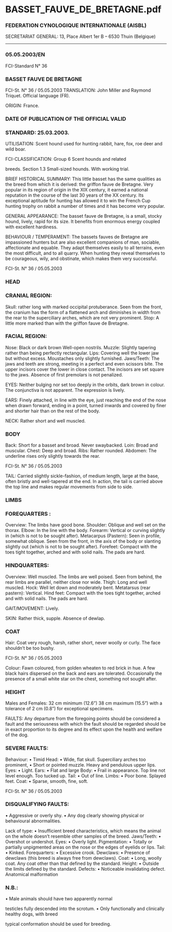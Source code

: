 # BASSET_FAUVE_DE_BRETAGNE.pdf


### FEDERATION CYNOLOGIQUE INTERNATIONALE (AISBL)


SECRETARIAT GENERAL: 13, Place Albert 1er  B – 6530 Thuin (Belgique)
______________________________________________________________________________

### 05.05.2003/EN



FCI-Standard N° 36

### BASSET FAUVE DE BRETAGNE




FCI-St. N° 36 / 05.05.2003
TRANSLATION: John Miller and Raymond Triquet.  Official
language (FR).

ORIGIN: France.

### DATE OF PUBLICATION OF THE OFFICIAL VALID



### STANDARD: 25.03.2003.



UTILISATION: Scent hound used for hunting rabbit, hare, fox,
roe deer and wild boar.

FCI-CLASSIFICATION: Group   6   Scent hounds and related

breeds.
Section 1.3 Small-sized hounds.
With working trial.

BRIEF HISTORICAL SUMMARY: This little basset has the
same qualities as the breed from which it is derived: the griffon
fauve de Bretagne. Very popular in its region of origin in the XIX
century, it earned a national reputation in the course of the last 30
years of the XX century.
Its exceptional aptitude for hunting has allowed it to win the
French Cup hunting trophy on rabbit a number of times and it has
become very popular.

GENERAL APPEARANCE: The basset fauve de Bretagne, is a
small, stocky hound, lively, rapid for its size. It benefits from
enormous energy coupled with excellent hardiness.

BEHAVIOUR / TEMPERAMENT: The bassets fauves de
Bretagne are impassioned hunters but are also excellent
companions of man, sociable, affectionate and equable. They
adapt themselves easily to all terrains, even the most difficult, and
to all quarry. When hunting they reveal themselves to be
courageous, wily, and obstinate, which makes them very
successful.




FCI-St. N° 36 / 05.05.2003

### HEAD



### CRANIAL REGION:


Skull: rather long with marked occipital protuberance. Seen from
the front, the cranium has the form of a flattened arch and
diminishes in width from the rear to the superciliary arches,
which are not very prominent.
Stop: A little more marked than with the griffon fauve de
Bretagne.

### FACIAL REGION:


Nose: Black or dark brown Well-open nostrils.
Muzzle: Slightly tapering rather than being perfectly rectangular.
Lips: Covering well the lower jaw but without excess.
Moustaches only slightly furnished.
Jaws/Teeth: The jaws and teeth are strong, meeting in a perfect
and even scissors bite. The upper incisors cover the lower in close
contact. The incisors are set square to the jaws.  Absence of first
premolars is not penalized.

EYES: Neither bulging nor set too deeply in the orbits, dark
brown in colour. The conjunctiva is not apparent. The expression
is lively.

EARS: Finely attached, in line with the eye, just reaching the end
of the nose when drawn forward, ending in a point, turned
inwards and covered by finer and shorter hair than on the rest of
the body.

NECK: Rather short and well muscled.

### BODY


Back: Short for a basset and broad. Never swaybacked.
Loin: Broad and muscular.
Chest: Deep and broad.
Ribs: Rather rounded.
Abdomen: The underline rises only slightly towards the rear.


FCI-St. N° 36 / 05.05.2003

TAIL: Carried slightly sickle-fashion, of medium length, large at
the base, often bristly and well-tapered at the end. In action, the
tail is carried above the top line and makes regular movements
from side to side.

### LIMBS



### FOREQUARTERS :


Overview:  The limbs have good bone.
Shoulder: Oblique and well set on the thorax.
Elbow: In the line with the body.
Forearm: Vertical or curving slightly in (which is not to be sought
after).
Metacarpus (Pastern): Seen in profile, somewhat oblique. Seen
from the front, in the axis of the body or slanting slightly out
(which is not to be sought after).
Forefeet: Compact with the toes tight together, arched and with
solid nails. The pads are hard.


### HINDQUARTERS:


Overview: Well muscled. The limbs are well poised. Seen from
behind, the rear limbs are parallel, neither close nor wide.
Thigh: Long and well muscled.
Hock: Well let down and moderately bent.
Metatarsus (rear pastern): Vertical.
Hind feet: Compact with the toes tight together, arched and with
solid nails. The pads are hard.

GAIT/MOVEMENT: Lively.

SKIN: Rather thick, supple. Absence of dewlap.

### COAT


Hair: Coat very rough, harsh, rather short, never woolly or curly.
The face shouldn’t be too bushy.


FCI-St. N° 36 / 05.05.2003

Colour: Fawn coloured, from golden wheaten to red brick in hue.
A few black hairs dispersed on the back and ears are tolerated.
Occasionally the presence of a small white star on the chest,
something not sought after.

### HEIGHT


Males and Females: 32 cm minimum (12.6”)
38 cm maximum (15.5”)
with a tolerance of 2 cm (0.8”) for exceptional specimens.

FAULTS: Any departure from the foregoing points should be
considered a fault and the seriousness with which the fault should
be regarded should be in exact proportion to its degree and its
effect upon the health and welfare of the dog.

### SEVERE FAULTS:


Behaviour:
•
Timid
Head:
•
Wide, flat skull. Superciliary arches too prominent,
•
Short or pointed muzzle. Heavy and pendulous upper
lips.
Eyes:
•
Light.
Ears:
•
Flat and large
Body:
•
Frail in appearance. Top line not level enough. Too
tucked up.
Tail:
•
Out of line.
Limbs:
•
Poor bone. Splayed feet.
Coat:
•
Sparse, smooth, fine, soft.



FCI-St. N° 36 / 05.05.2003

### DISQUALIFYING FAULTS:


•
Aggressive or overly shy.
•
Any dog clearly showing physical or behavioural
abnormalities.

Lack of type:
•
Insufficient breed characteristics, which means the animal
on the whole doesn’t resemble other samples of the breed.
Jaws/Teeth:
•
Overshot or undershot.
Eyes:
•
Overly light.
Pigmentation:
•
Totally or partially unpigmented areas on the nose or the
edges of eyelids or lips.
Tail:
•
Kinked.
Forequarters:
•
Excessive crook.
Dewclaws:
•
Presence of dewclaws (this breed is always free from
dewclaws).
Coat:
•
Long, woolly coat. Any coat other than that defined by
the standard.
Height:
•
Outside the limits defined by the standard.
Defects:
•
Noticeable invalidating defect. Anatomical malformation

### N.B.:


•
Male animals should have two apparently normal

testicles fully descended into the scrotum.
•
Only functionally and clinically healthy dogs, with breed

typical conformation should be used for breeding.





